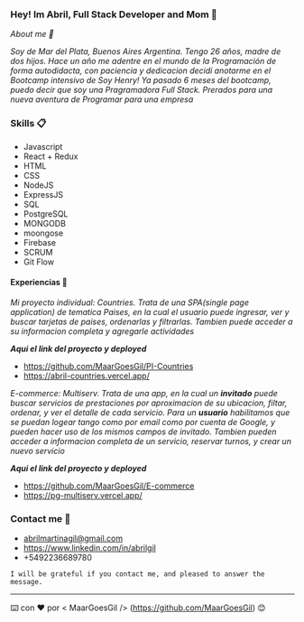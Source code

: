 ### Hey! Im Abril, Full Stack Developer and Mom 👋

*About me 📖*

_Soy de Mar del Plata, Buenos Aires Argentina. Tengo 26 años, madre de dos hijos. Hace un año me adentre en el mundo de la Programación de forma autodidacta, con paciencia y dedicacion decidí anotarme en el Bootcamp intensivo de Soy Henry!
Ya pasado 6 meses del bootcamp, puedo decir que soy una Pragramadora Full Stack. Prerados para una nueva aventura de Programar para una empresa_


### Skills 📋

* Javascript
* React + Redux
* HTML
* CSS
* NodeJS
* ExpressJS
* SQL
* PostgreSQL
* MONGODB
* moongose
* Firebase
* SCRUM
* Git Flow

#### Experiencias 💼

_Mi proyecto individual: Countries. Trata de una SPA(single page application) de tematica Paises, en la cual el usuario puede ingresar, ver y buscar tarjetas de paises, ordenarlas y filtrarlas. Tambien puede acceder a su informacion completa y agregarle actividades_

_**Aqui el link del proyecto y deployed**_

* https://github.com/MaarGoesGil/PI-Countries
* https://abril-countries.vercel.app/

_E-commerce: Multiserv.
Trata de una app, en la cual un **invitado** puede buscar servicios de prestaciones por aproximacion de su ubicacion, filtar, ordenar, y ver el detalle de cada servicio.
Para un **usuario** habilitamos que se puedan logear tango como por email como por cuenta de Google, y pueden hacer uso de los mismos campos de invitado. Tambien pueden acceder a informacion completa de un servicio, reservar turnos, y crear un nuevo servicio_

_**Aqui el link del proyecto y deployed**_
* https://github.com/MaarGoesGil/E-commerce
* https://pg-multiserv.vercel.app/

### Contact me 📧

* abrilmartinagil@gmail.com
* https://www.linkedin.com/in/abrilgil
* +5492236689780

```
I will be grateful if you contact me, and pleased to answer the message.
```

---
⌨️ con ❤️ por < MaarGoesGil /> (https://github.com/MaarGoesGil) 😊
